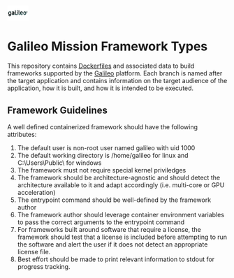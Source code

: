 <img src="https://github.com/GoHypernet/Galileo-Mission-Frameworks/blob/master/galileo_pres.png" width="48">

# Galileo Mission Framework Types
This repository contains [Dockerfiles](https://docs.docker.com/engine/reference/builder/) and associated data to 
build frameworks supported by the [Galileo](https://hypernetlabs.io/galileo/) platform. Each branch is named after
the target application and contains information on the target audience of the application, how it is built, and how
it is intended to be executed. 

## Framework Guidelines
A well defined containerized framework should have the following attributes:
1. The default user is non-root user named galileo with uid 1000
2. The default working directory is /home/galileo for linux and C:\Users\Public\ for windows
3. The framework must not require special kernel priviledges 
4. The framework should be architecture-agnostic and should detect the architecture available to it and adapt accordingly (i.e. multi-core or GPU acceleration)
5. The entrypoint command should be well-defined by the framework author
6. The framework author should leverage container environment variables to pass the correct arguments to the entrypoint command
7. For frameworks built around software that require a license, the framework should test that a license is included before attempting to run the software and alert the user if it does not detect an appropriate license file. 
8. Best effort should be made to print relevant information to stdout for progress tracking. 
